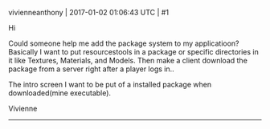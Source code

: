 vivienneanthony | 2017-01-02 01:06:43 UTC | #1

Hi

Could someone help me add the package system to my applicatioon? Basically  I want to put resourcestools in a package or specific directories in it like Textures,   Materials, and Models. Then make a client download the package from a server right after a player logs in..

The intro screen I want to be put of a installed package when downloaded(mine executable).

Vivienne

-------------------------

